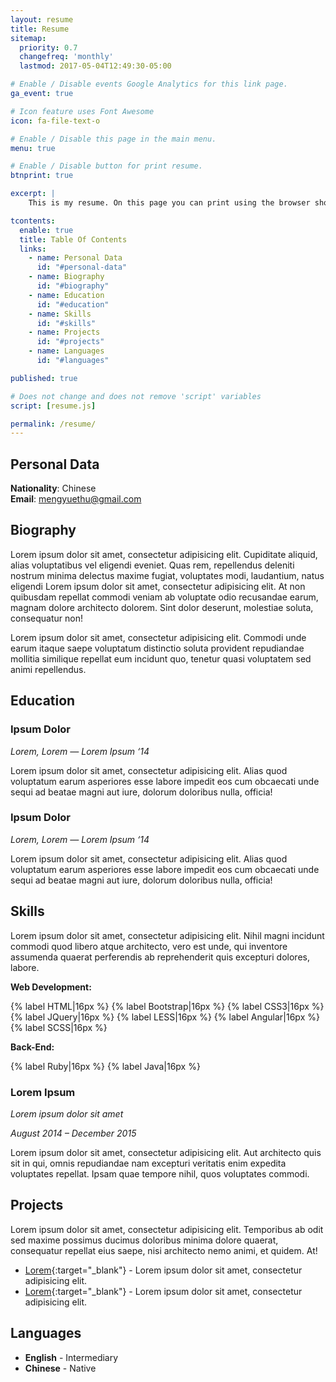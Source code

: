 ```yaml
---
layout: resume
title: Resume
sitemap:
  priority: 0.7
  changefreq: 'monthly'
  lastmod: 2017-05-04T12:49:30-05:00

# Enable / Disable events Google Analytics for this link page.
ga_event: true

# Icon feature uses Font Awesome
icon: fa-file-text-o

# Enable / Disable this page in the main menu.
menu: true

# Enable / Disable button for print resume.
btnprint: true

excerpt: |
    This is my resume. On this page you can print using the browser shortcut (Ctrl + P) or using the 'Print' Button as well.

tcontents:
  enable: true
  title: Table Of Contents
  links:
    - name: Personal Data
      id: "#personal-data"
    - name: Biography
      id: "#biography"
    - name: Education
      id: "#education"
    - name: Skills
      id: "#skills"
    - name: Projects
      id: "#projects"
    - name: Languages
      id: "#languages"   

published: true

# Does not change and does not remove 'script' variables
script: [resume.js]

permalink: /resume/
---
```


## Personal Data

**Nationality**: Chinese   
**Email**: mengyuethu@gmail.com   


## Biography

Lorem ipsum dolor sit amet, consectetur adipisicing elit. Cupiditate aliquid, alias voluptatibus vel eligendi eveniet. Quas rem, repellendus deleniti nostrum minima delectus maxime fugiat, voluptates modi, laudantium, natus eligendi <sequi class="Lorem">Lorem ipsum dolor sit amet, consectetur adipisicing elit. At non quibusdam repellat commodi veniam ab voluptate odio recusandae earum, magnam dolore architecto dolorem. Sint dolor deserunt, molestiae soluta, consequatur non!</sequi>


Lorem ipsum dolor sit amet, consectetur adipisicing elit. Commodi unde earum itaque saepe voluptatum distinctio soluta provident repudiandae mollitia similique repellat eum incidunt quo, tenetur quasi voluptatem sed animi repellendus.


## Education

### Ipsum Dolor

*Lorem, Lorem — Lorem Ipsum ‘14*

Lorem ipsum dolor sit amet, consectetur adipisicing elit. Alias quod voluptatum earum asperiores esse labore impedit eos cum obcaecati unde sequi ad beatae magni aut iure, dolorum doloribus nulla, officia!

### Ipsum Dolor

*Lorem, Lorem — Lorem Ipsum ‘14*

Lorem ipsum dolor sit amet, consectetur adipisicing elit. Alias quod voluptatum earum asperiores esse labore impedit eos cum obcaecati unde sequi ad beatae magni aut iure, dolorum doloribus nulla, officia!

## Skills

Lorem ipsum dolor sit amet, consectetur adipisicing elit. Nihil magni incidunt commodi quod libero atque architecto, vero est unde, qui inventore assumenda quaerat perferendis ab reprehenderit quis excepturi dolores, labore.

**Web Development:**   

{% label HTML|16px %}
{% label Bootstrap|16px %}
{% label CSS3|16px %}
{% label JQuery|16px %}
{% label LESS|16px %}
{% label Angular|16px %}
{% label SCSS|16px %}


**Back-End:**

{% label Ruby|16px %}
{% label Java|16px %}



### Lorem Ipsum

*Lorem ipsum dolor sit amet*

*August 2014 – December 2015*

Lorem ipsum dolor sit amet, consectetur adipisicing elit. Aut architecto quis sit in qui, omnis repudiandae nam excepturi veritatis enim expedita voluptates repellat. Ipsam quae tempore nihil, quos voluptates commodi.

## Projects

Lorem ipsum dolor sit amet, consectetur adipisicing elit. Temporibus ab odit sed maxime possimus ducimus doloribus minima dolore quaerat, consequatur repellat eius saepe, nisi architecto nemo animi, et quidem. At!

* [Lorem](http://williamcanin.github.io/typing-theme){:target="_blank"} - Lorem ipsum dolor sit amet, consectetur adipisicing elit.
* [Lorem](http://williamcanin.github.io/typing-theme){:target="_blank"} - Lorem ipsum dolor sit amet, consectetur adipisicing elit.


## Languages

* **English** - Intermediary
* **Chinese** - Native
